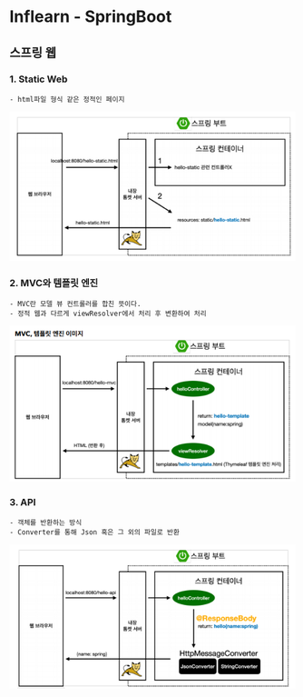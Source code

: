# Inflearn - SpringBoot

## 스프링 웹
 ### 1. Static Web

    - html파일 형식 같은 정적인 페이지
![img_2.png](img_2.png)

 ### 2. MVC와 템플릿 엔진

    - MVC란 모델 뷰 컨트롤러를 합친 뜻이다.
    - 정적 웹과 다르게 viewResolver에서 처리 후 변환하여 처리
![img_3.png](img_3.png)

 ### 3. API

    - 객체를 반환하는 방식
    - Converter를 통해 Json 혹은 그 외의 파일로 반환

![img_4.png](img_4.png)
